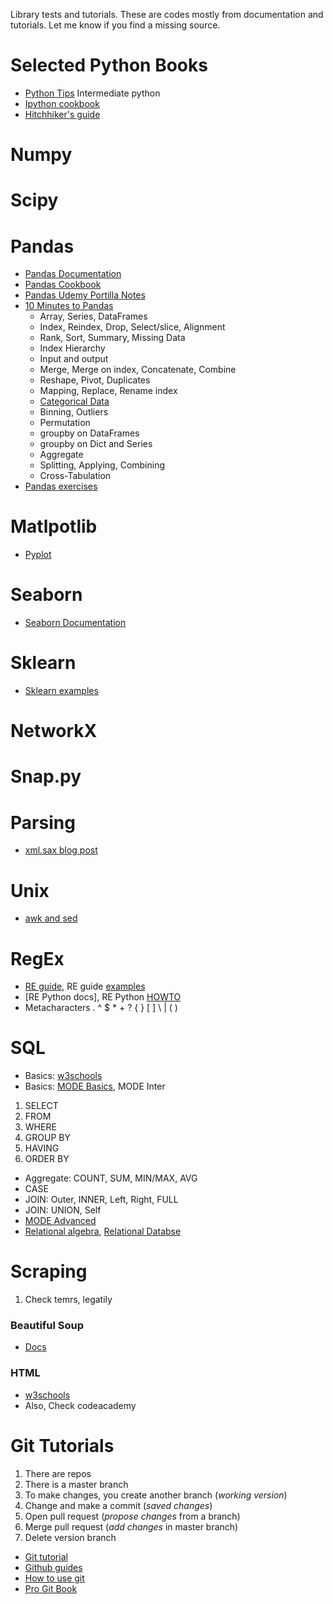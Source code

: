 Library tests and tutorials.
These are codes mostly from documentation and tutorials.
Let me know if you find a missing source. 

# Selected Python Books
- [Python Tips](http://book.pythontips.com/en/latest/index.html) Intermediate python
- [Ipython cookbook](https://github.com/ipython-books/cookbook-code)
- [Hitchhiker's guide](http://python-guide-pt-br.readthedocs.io/en/latest/)

# Numpy

# Scipy

# Pandas
- [Pandas Documentation](http://pandas.pydata.org/pandas-docs/stable/index.html)
- [Pandas Cookbook](http://nbviewer.jupyter.org/github/jvns/pandas-cookbook/tree/v0.1/)
- [Pandas Udemy Portilla Notes](https://github.com/jmportilla/Udemy-notes)
- [10 Minutes to Pandas](http://pandas.pydata.org/pandas-docs/stable/10min.html)
  - Array, Series, DataFrames
  - Index, Reindex, Drop, Select/slice, Alignment
  - Rank, Sort, Summary, Missing Data
  - Index Hierarchy
  - Input and output
  - Merge, Merge on index, Concatenate, Combine 
  - Reshape, Pivot, Duplicates
  - Mapping, Replace, Rename index
  - [Categorical Data](http://pandas.pydata.org/pandas-docs/stable/categorical.html)
  - Binning, Outliers
  - Permutation 
  - groupby on DataFrames
  - groupby on Dict and Series
  - Aggregate
  - Splitting, Applying, Combining
  - Cross-Tabulation 
 - [Pandas exercises](https://github.com/guipsamora/pandas_exercises)

# Matlpotlib
- [Pyplot](http://matplotlib.org/api/pyplot_api.html)

# Seaborn
- [Seaborn Documentation](https://seaborn.pydata.org/tutorial.html)

# Sklearn
- [Sklearn examples](http://scikit-learn.org/stable/auto_examples/index.html) 

# NetworkX

# Snap.py

# Parsing
- [xml.sax blog post](http://www.knowthytools.com/2010/03/sax-parsing-with-python.html)

# Unix
- [awk and sed](http://www.theunixschool.com/p/awk-sed.html)

# RegEx
- [RE guide](http://www.zytrax.com/tech/web/regex.htm), RE guide [examples](http://www.zytrax.com/tech/web/regex.htm#experiment)
- [RE Python docs], RE Python [HOWTO](https://docs.python.org/2/howto/regex.html#regex-howto)
- Metacharacters . ^ $ * + ? { } [ ] \ | ( )

# SQL
- Basics: [w3schools](https://www.w3schools.com/sql/default.asp)
- Basics: [MODE Basics](https://community.modeanalytics.com/sql/tutorial/sql-in-mode/), MODE Inter
1. SELECT
2. FROM
3. WHERE
4. GROUP BY
5. HAVING
6. ORDER BY
- Aggregate: COUNT, SUM, MIN/MAX, AVG
- CASE
- JOIN: Outer, INNER, Left, Right, FULL
- JOIN: UNION, Self
- [MODE Advanced](https://community.modeanalytics.com/sql/tutorial/sql-data-types/)
- [Relational algebra](https://en.wikipedia.org/wiki/Relational_algebra), [Relational Databse](https://en.wikipedia.org/wiki/Relational_database)

# Scraping
1. Check temrs, legatily 

### Beautiful Soup
- [Docs](https://www.crummy.com/software/BeautifulSoup/bs4/doc/)

### HTML
- [w3schools](https://www.w3schools.com/html/)
- Also, Check codeacademy 

# Git Tutorials
1. There are repos 
2. There is a master branch
3. To make changes, you create another branch (_working version_)
4. Change and make a commit (_saved changes_)
5. Open pull request (_propose changes_ from a branch)
6. Merge pull request (_add changes_ in master branch)
7. Delete version branch 

- [Git tutorial](https://try.github.io/levels/1/challenges/1) 
- [Github guides](https://guides.github.com/)
- [How to use git](http://lifehacker.com/5983680/how-the-heck-do-i-use-github)
- [Pro Git Book](https://git-scm.com/book/en/v2)  
